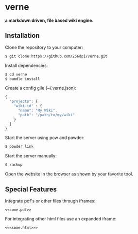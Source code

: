 # verne

**a markdown driven, file based wiki engine.**

## Installation

Clone the repository to your computer:

```sh
$ git clone https://github.com/256dpi/verne.git
```

Install dependencies:

```sh
$ cd verne
$ bundle install
```

Create a config gile (~/.verne.json):

```javascript
{
  "projects": {
    "wiki-id" : {
      "name": "My Wiki",
      "path": "/path/to/my/wiki"
    }
  }
}
```

Start the server using pow and powder:

```sh
$ powder link
```

Start the server manually:

```sh
$ rackup
```

Open the website in the browser as shown by your favorite tool.

## Special Features

Integrate pdf's or other files through iframes:

    <<some.pdf>>

For integrating other html files use an expanded iframe:

    <<<some.html>>>
